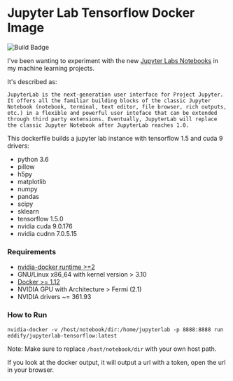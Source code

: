 # Jupyter Lab Tensorflow Docker Image

![Build Badge](https://img.shields.io/docker/automated/eddify/jupyterlab-tensorflow.svg)

I've been wanting to experiment with the new [Jupyter Labs Notebooks](https://github.com/jupyterlab/jupyterlab) in my machine learning projects.

It's described as:

```
JupyterLab is the next-generation user interface for Project Jupyter. It offers all the familiar building blocks of the classic Jupyter Notebook (notebook, terminal, text editor, file browser, rich outputs, etc.) in a flexible and powerful user inteface that can be extended through third party extensions. Eventually, JupyterLab will replace the classic Jupyter Notebook after JupyterLab reaches 1.0.
```

This dockerfile builds a jupyter lab instance with tensorflow 1.5 and cuda 9 drivers:
- python 3.6
- pillow
- h5py
- matplotlib
- numpy
- pandas
- scipy
- sklearn
- tensorflow 1.5.0
- nvidia cuda 9.0.176 
- nvidia cudnn 7.0.5.15

### Requirements
- [nvidia-docker runtime >=2](https://github.com/NVIDIA/nvidia-docker) 
- GNU/Linux x86_64 with kernel version > 3.10
- [Docker >= 1.12](https://docs.docker.com/install/)
- NVIDIA GPU with Architecture > Fermi (2.1)
- NVIDIA drivers ~= 361.93

### How to Run

```
nvidia-docker -v /host/notebook/dir:/home/jupyterlab -p 8888:8888 run eddify/jupyterlab-tensorflow:latest
```
Note: Make sure to replace ```/host/notebook/dir``` with your own host path.

If you look at the docker output, it will output a url with a token, open the url in your browser.
